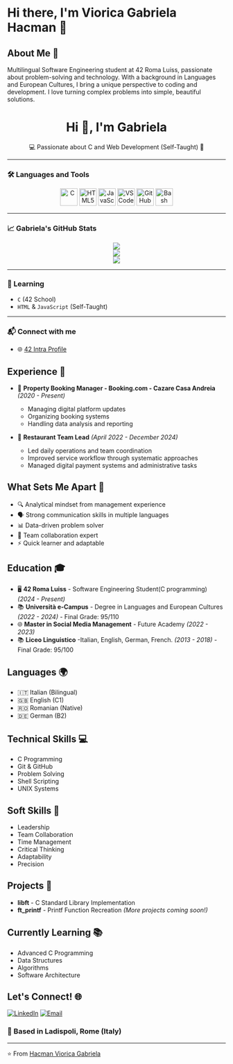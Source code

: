# Hi there, I'm Viorica Gabriela Hacman 👋

## About Me 🚀
Multilingual Software Engineering student at 42 Roma Luiss, passionate about problem-solving and technology. With a background in Languages and European Cultures, I bring a unique perspective to coding and development. I love turning complex problems into simple, beautiful solutions.


<!-- README.md per il profilo GitHub di Gabriela -->

<h1 align="center">Hi 👋, I'm Gabriela</h1>
<p align="center">💻 Passionate about C and Web Development (Self-Taught) 🌱</p>

---

### 🛠️ Languages and Tools

<p align="center">
  <img src="https://cdn.jsdelivr.net/gh/devicons/devicon/icons/c/c-original.svg" width="40" alt="C"/>
  <img src="https://cdn.jsdelivr.net/gh/devicons/devicon/icons/html5/html5-original.svg" width="40" alt="HTML5"/>
  <img src="https://cdn.jsdelivr.net/gh/devicons/devicon/icons/javascript/javascript-original.svg" width="40" alt="JavaScript"/>
  <img src="https://cdn.jsdelivr.net/gh/devicons/devicon/icons/vscode/vscode-original.svg" width="40" alt="VSCode"/>
  <img src="https://cdn.jsdelivr.net/gh/devicons/devicon/icons/github/github-original.svg" width="40" alt="GitHub"/>
  <img src="https://cdn.jsdelivr.net/gh/devicons/devicon/icons/bash/bash-original.svg" width="40" alt="Bash"/>
</p>

---

### 📈 Gabriela's GitHub Stats

<p align="center">
  <img src="https://github-readme-stats.vercel.app/api/top-langs/?username=DevGabi98&layout=compact&theme=tokyonight" />
  <br>
  <img src="https://github-readme-stats.vercel.app/api?username=DevGabi98&show_icons=true&theme=tokyonight" />
  <br>
  <img src="https://github-readme-streak-stats.herokuapp.com/?user=DevGabi98&theme=tokyonight" />
</p>

---

### 🧠 Learning

- `C` (42 School)
- `HTML` & `JavaScript` (Self-Taught)

---

### 📬 Connect with me

- 🌐 [42 Intra Profile](https://profile.intra.42.fr/users/DevGabi98)

## Experience 💼

* 🏢 **Property Booking Manager - Booking.com - Cazare Casa Andreia** _(2020 - Present)_
   * Managing digital platform updates
   * Organizing booking systems
   * Handling data analysis and reporting

* 👥 **Restaurant Team Lead** _(April 2022 - December 2024)_
   * Led daily operations and team coordination
   * Improved service workflow through systematic approaches
   * Managed digital payment systems and administrative tasks

## What Sets Me Apart 🌟
- 🔍 Analytical mindset from management experience
- 🗣️ Strong communication skills in multiple languages
- 📊 Data-driven problem solver
- 🤝 Team collaboration expert
- ⚡ Quick learner and adaptable

## Education 🎓
- 🖥️ **42 Roma Luiss** - Software Engineering Student(C programming) _(2024 - Present)_
- 📚 **Università e-Campus** - Degree in Languages and European Cultures _(2022 - 2024)_ - Final Grade: 95/110
- 🌐 **Master in Social Media Management** - Future Academy _(2022 - 2023)_
- 📚 **Liceo Linguistico** -Italian, English, German, French. _(2013 - 2018)_ -Final Grade: 95/100
## Languages 🌍
- 🇮🇹 Italian (Bilingual)
- 🇬🇧 English (C1)
- 🇷🇴 Romanian (Native)
- 🇩🇪 German (B2)

## Technical Skills 💻
- C Programming
- Git & GitHub
- Problem Solving
- Shell Scripting
- UNIX Systems

## Soft Skills 🤝
- Leadership
- Team Collaboration
- Time Management
- Critical Thinking
- Adaptability
- Precision

## Projects 📂
- **libft** - C Standard Library Implementation
- **ft_printf** - Printf Function Recreation
_(More projects coming soon!)_

## Currently Learning 📚
- Advanced C Programming
- Data Structures
- Algorithms
- Software Architecture

## Let's Connect! 🌐
[![LinkedIn](https://img.shields.io/badge/LinkedIn-Viorica_Gabriela_Hacman-0077B5?style=for-the-badge&logo=linkedin&logoColor=white)](https://www.linkedin.com/in/viorica-gabriela-hacman-63a412267/)
[![Email](https://img.shields.io/badge/Email-hacmanvioricagabriela@gmail.com-D14836?style=for-the-badge&logo=gmail&logoColor=white)](mailto:hacmanvioricagabriela@gmail.com)

### 📍 Based in Ladispoli, Rome (Italy)

---
⭐️ From [Hacman Viorica Gabriela](https://github.com/vhacman)
